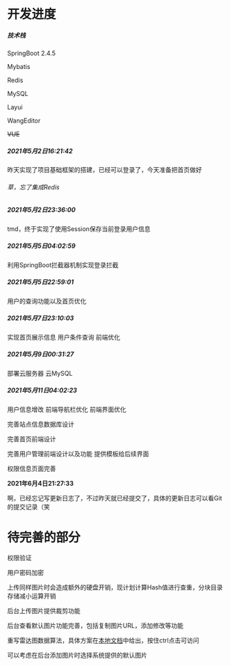 # 开发进度

##### 技术栈

SpringBoot 2.4.5

Mybatis

Redis

MySQL

Layui

WangEditor

~~VUE~~

##### 2021年5月2日16:21:42

昨天实现了项目基础框架的搭建，已经可以登录了，今天准备把首页做好

###### 草，忘了集成Redis

##### 2021年5月2日23:36:00

tmd，终于实现了使用Session保存当前登录用户信息

##### 2021年5月5日04:02:59

利用SpringBoot拦截器机制实现登录拦截

##### 2021年5月5日22:59:01

用户的查询功能以及首页优化

##### 2021年5月7日23:10:03

实现首页展示信息 用户条件查询 前端优化

##### 2021年5月9日00:31:27

部署云服务器 云MySQL

##### 2021年5月11日04:02:23

用户信息增改 前端导航栏优化 前端界面优化

完善站点信息数据库设计

完善首页前端设计

完善用户管理前端设计以及功能 提供模板给后续界面

权限信息页面完善

**2021年6月4日21:27:33**

啊，已经忘记写更新日志了，不过昨天就已经提交了，具体的更新日志可以看Git的提交记录（笑

# 待完善的部分

权限验证

用户密码加密

上传同样图片时会造成额外的硬盘开销，现计划计算Hash值进行查重，分块目录存储减小运算开销

后台上传图片提供裁剪功能

后台查看默认图片功能完善，包括复制图片URL，添加修改等功能

重写雷达图数据算法，具体方案在[本地文档](改进方案.docx)中给出，按住ctrl点击可访问

可以考虑在后台添加图片时选择系统提供的默认图片